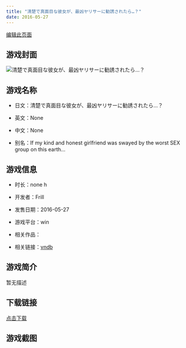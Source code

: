 ```yaml
---
title: "清楚で真面目な彼女が、最凶ヤリサーに勧誘されたら…？"
date: 2016-05-27
---
```

[编辑此页面](https://github.com/ACG-3/ADV3-source/blob/main/source/_posts/games/%E6%B8%85%E6%A5%9A%E3%81%A7%E7%9C%9F%E9%9D%A2%E7%9B%AE%E3%81%AA%E5%BD%BC%E5%A5%B3%E3%81%8C%E3%80%81%E6%9C%80%E5%87%B6%E3%83%A4%E3%83%AA%E3%82%B5%E3%83%BC%E3%81%AB%E5%8B%A7%E8%AA%98%E3%81%95%E3%82%8C%E3%81%9F%E3%82%89%E2%80%A6%EF%BC%9F.md)

## 游戏封面

![清楚で真面目な彼女が、最凶ヤリサーに勧誘されたら…？](https%3A//pan.timero.xyz/onedrive/img_lib_001/%E6%B8%85%E6%A5%9A%E3%81%A7%E7%9C%9F%E9%9D%A2%E7%9B%AE%E3%81%AA%E5%BD%BC%E5%A5%B3%E3%81%8C%E3%80%81%E6%9C%80%E5%87%B6%E3%83%A4%E3%83%AA%E3%82%B5%E3%83%BC%E3%81%AB%E5%8B%A7%E8%AA%98%E3%81%95%E3%82%8C%E3%81%9F%E3%82%89%E2%80%A6%EF%BC%9F_cover.avif)


## 游戏名称

- 日文：清楚で真面目な彼女が、最凶ヤリサーに勧誘されたら…？
- 英文：None
- 中文：None

- 别名：If my kind and honest girlfriend was swayed by the worst SEX group on this earth...


## 游戏信息

- 时长：none h
- 开发者：Frill
- 发售日期：2016-05-27
- 游戏平台：win
- 相关作品：

- 相关链接：[vndb](https://vndb.org/v19165)


## 游戏简介

暂无描述


## 下载链接

[点击下载](https://pan.timero.xyz/onedrive/adv_lib_001/%E6%B8%85%E6%A5%9A%E3%81%A7%E7%9C%9F%E9%9D%A2%E7%9B%AE%E3%81%AA%E5%BD%BC%E5%A5%B3%E3%81%8C%E3%80%81%E6%9C%80%E5%87%B6%E3%83%A4%E3%83%AA%E3%82%B5%E3%83%BC%E3%81%AB%E5%8B%A7%E8%AA%98%E3%81%95%E3%82%8C%E3%81%9F%E3%82%89%E2%80%A6%EF%BC%9F)


## 游戏截图


